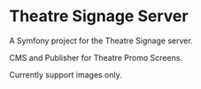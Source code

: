 Theatre Signage Server
==============

A Symfony project for the Theatre Signage server.

CMS and Publisher for Theatre Promo Screens.

Currently support images only.

